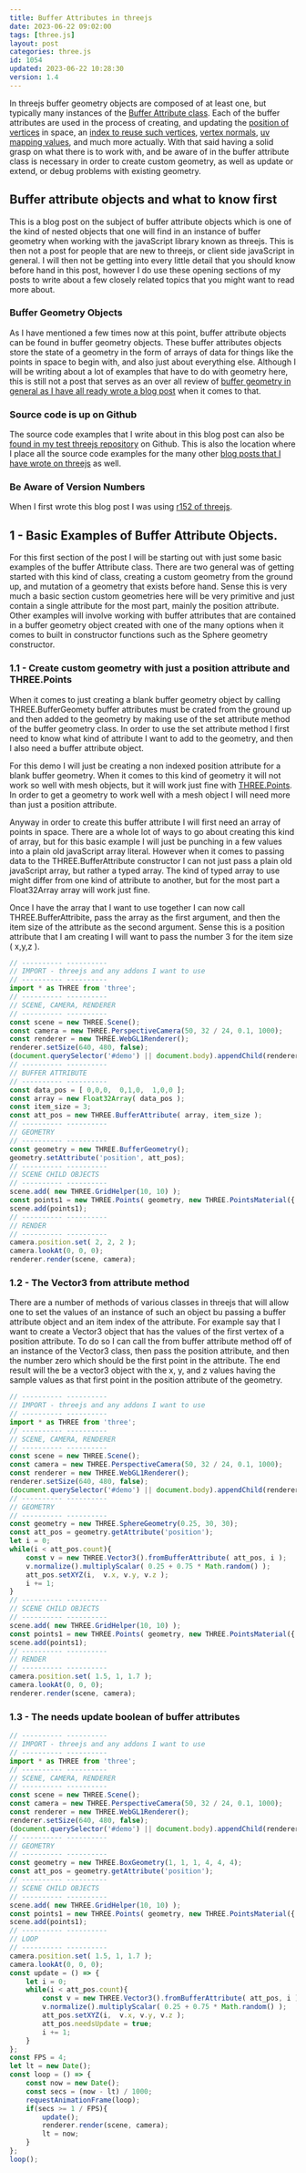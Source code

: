 ```yaml
---
title: Buffer Attributes in threejs
date: 2023-06-22 09:02:00
tags: [three.js]
layout: post
categories: three.js
id: 1054
updated: 2023-06-22 10:28:30
version: 1.4
---
```


In threejs buffer geometry objects are composed of at least one, but typically many instances of the [Buffer Attribute class](https://threejs.org/docs/#api/en/core/BufferAttribute). Each of the buffer attributes are used in the process of creating, and updating the [position of vertices](/2021/06/07/threejs-buffer-geometry-attributes-position/) in space, an [index to reuse such vertices](/2022/12/09/threejs-buffer-geometry-index/), [vertex normals](/2021/06/08/threejs-buffer-geometry-attributes-normals/), [uv mapping values](/2021/06/09/threejs-buffer-geometry-attributes-uv/), and much more actually. With that said having a solid grasp on what there is to work with, and be aware of in the buffer attribute class is necessary in order to create custom geometry, as well as update or extend, or debug problems with existing geometry.

<!-- more -->

## Buffer attribute objects and what to know first

This is a blog post on the subject of buffer attribute objects which is one of the kind of nested objects that one will find in an instance of buffer geometry when working with the javaScript library known as threejs. This is then not a post for people that are new to threejs, or client side javaScript in general. I will then not be getting into every little detail that you should know before hand in this post, however I do use these opening sections of my posts to write about a few closely related topics that you might want to read more about.

### Buffer Geometry Objects

As I have mentioned a few times now at this point, buffer attribute objects can be found in buffer geometry objects. These buffer attributes objects store the state of a geometry in the form of arrays of data for things like the points in space to begin with, and also just about everything else. Although I will be writing about a lot of examples that have to do with geometry here, this is still not a post that serves as an over all review of [buffer geometry in general as I have all ready wrote a blog post](/2021/04/22/threejs-buffer-geometry/) when it comes to that.

### Source code is up on Github

The source code examples that I write about in this blog post can also be [found in my test threejs repository](/https://github.com/dustinpfister/test_threejs/tree/master/views/forpost/threejs-buffer-attribute) on Github. This is also the location where I place all the source code examples for the many other [blog posts that I have wrote on threejs](/categories/three-js/) as well.

### Be Aware of Version Numbers

When I first wrote this blog post I was using [r152 of threejs](https://github.com/dustinpfister/test_threejs/blob/master/views/demos/r152/README.md).


## 1 - Basic Examples of Buffer Attribute Objects.

For this first section of the post I will be starting out with just some basic examples of the buffer Attribute class. There are two general was of getting started with this kind of class, creating a custom geometry from the ground up, and mutation of a geometry that exists before hand. Sense this is very much a basic section custom geometries here will be very primitive and just contain a single attribute for the most part, mainly the position attribute. Other examples will involve working with buffer attributes that are contained in a buffer geometry object created with one of the many options when it comes to built in constructor functions such as the Sphere geometry constructor.

### 1.1 - Create custom geometry with just a position attribute and THREE.Points

When it comes to just creating a blank buffer geometry object by calling THREE.BufferGeomety buffer attributes must be crated from the ground up and then added to the geometry by making use of the set attribute method of the buffer geometry class. In order to use the set attribute method I first need to know what kind of attribute I want to add to the geometry, and then I also need a buffer attribute object.

For this demo I will just be creating a non indexed position attribute for a blank buffer geometry. When it comes to this kind of geometry it will not work so well with mesh objects, but it will work just fine with [THREE.Points](/2023/02/23/threejs-points/). In order to get a geometry to work well with a mesh object I will need more than just a position attribute.

Anyway in order to create this buffer attribute I will first need an array of points in space. There are a whole lot of ways to go about creating this kind of array, but for this basic example I will just be punching in a few values into a plain old javaScript array literal. However when it comes to passing data to the THREE.BufferAttribute constructor I can not just pass a plain old javaScript array, but rather a typed array. The kind of typed array to use might differ from one kind of attribute to another, but for the most part a Float32Array array will work just fine.

Once I have the array that I want to use together I can now call THREE.BufferAttribite, pass the array as the first argument, and then the item size of the attribute as the second argument. Sense this is a position attribute that I am creating I will want to pass the number 3 for the item size \( x,y,z \).

```js
// ---------- ----------
// IMPORT - threejs and any addons I want to use
// ---------- ----------
import * as THREE from 'three';
// ---------- ----------
// SCENE, CAMERA, RENDERER
// ---------- ----------
const scene = new THREE.Scene();
const camera = new THREE.PerspectiveCamera(50, 32 / 24, 0.1, 1000);
const renderer = new THREE.WebGL1Renderer();
renderer.setSize(640, 480, false);
(document.querySelector('#demo') || document.body).appendChild(renderer.domElement);
// ---------- ----------
// BUFFER ATTRIBUTE
// ---------- ----------
const data_pos = [ 0,0,0,  0,1,0,  1,0,0 ];
const array = new Float32Array( data_pos );
const item_size = 3;
const att_pos = new THREE.BufferAttribute( array, item_size );
// ---------- ----------
// GEOMETRY
// ---------- ----------
const geometry = new THREE.BufferGeometry();
geometry.setAttribute('position', att_pos);
// ---------- ----------
// SCENE CHILD OBJECTS
// ---------- ----------
scene.add( new THREE.GridHelper(10, 10) );
const points1 = new THREE.Points( geometry, new THREE.PointsMaterial({ size: 0.25, color: 0x00ff00 }));
scene.add(points1);
// ---------- ----------
// RENDER
// ---------- ----------
camera.position.set( 2, 2, 2 );
camera.lookAt(0, 0, 0);
renderer.render(scene, camera);
```

### 1.2 - The Vector3 from attribute method

There are a number of methods of various classes in threejs that will allow one to set the values of an instance of such an object bu passing a buffer attribute object and an item index of the attribute. For example say that I want to create a Vector3 object that has the values of the first vertex of a position attribute. To do so I can call the from buffer attribute method off of an instance of the Vector3 class, then pass the position attribute, and then the number zero which should be the first point in the attribute. The end result will the be a  vector3 object with the x, y, and z values having the sample values as that first point in the position attribute of the geometry.

```js
// ---------- ----------
// IMPORT - threejs and any addons I want to use
// ---------- ----------
import * as THREE from 'three';
// ---------- ----------
// SCENE, CAMERA, RENDERER
// ---------- ----------
const scene = new THREE.Scene();
const camera = new THREE.PerspectiveCamera(50, 32 / 24, 0.1, 1000);
const renderer = new THREE.WebGL1Renderer();
renderer.setSize(640, 480, false);
(document.querySelector('#demo') || document.body).appendChild(renderer.domElement);
// ---------- ----------
// GEOMETRY
// ---------- ----------
const geometry = new THREE.SphereGeometry(0.25, 30, 30);
const att_pos = geometry.getAttribute('position');
let i = 0;
while(i < att_pos.count){
    const v = new THREE.Vector3().fromBufferAttribute( att_pos, i );
    v.normalize().multiplyScalar( 0.25 + 0.75 * Math.random() );
    att_pos.setXYZ(i,  v.x, v.y, v.z );
    i += 1;
}
// ---------- ----------
// SCENE CHILD OBJECTS
// ---------- ----------
scene.add( new THREE.GridHelper(10, 10) );
const points1 = new THREE.Points( geometry, new THREE.PointsMaterial({ size: 0.1, color: 0x00ff00 }));
scene.add(points1);
// ---------- ----------
// RENDER
// ---------- ----------
camera.position.set( 1.5, 1, 1.7 );
camera.lookAt(0, 0, 0);
renderer.render(scene, camera);
```

### 1.3 - The needs update boolean of buffer attributes


```js
// ---------- ----------
// IMPORT - threejs and any addons I want to use
// ---------- ----------
import * as THREE from 'three';
// ---------- ----------
// SCENE, CAMERA, RENDERER
// ---------- ----------
const scene = new THREE.Scene();
const camera = new THREE.PerspectiveCamera(50, 32 / 24, 0.1, 1000);
const renderer = new THREE.WebGL1Renderer();
renderer.setSize(640, 480, false);
(document.querySelector('#demo') || document.body).appendChild(renderer.domElement);
// ---------- ----------
// GEOMETRY
// ---------- ----------
const geometry = new THREE.BoxGeometry(1, 1, 1, 4, 4, 4);
const att_pos = geometry.getAttribute('position');
// ---------- ----------
// SCENE CHILD OBJECTS
// ---------- ----------
scene.add( new THREE.GridHelper(10, 10) );
const points1 = new THREE.Points( geometry, new THREE.PointsMaterial({ size: 0.1, color: 0x00ff00 }));
scene.add(points1);
// ---------- ----------
// LOOP
// ---------- ----------
camera.position.set( 1.5, 1, 1.7 );
camera.lookAt(0, 0, 0);
const update = () => {
    let i = 0;
    while(i < att_pos.count){
        const v = new THREE.Vector3().fromBufferAttribute( att_pos, i );
        v.normalize().multiplyScalar( 0.25 + 0.75 * Math.random() );
        att_pos.setXYZ(i,  v.x, v.y, v.z );
        att_pos.needsUpdate = true;
        i += 1;
    }
};
const FPS = 4;
let lt = new Date();
const loop = () => {
    const now = new Date();
    const secs = (now - lt) / 1000;
    requestAnimationFrame(loop);
    if(secs >= 1 / FPS){
        update();
        renderer.render(scene, camera);
        lt = now;
    }
};
loop();
```